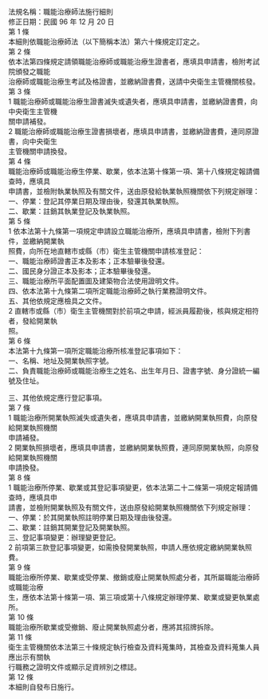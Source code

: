 法規名稱：職能治療師法施行細則  
修正日期：民國 96 年 12 月 20 日  
第 1 條  
本細則依職能治療師法（以下簡稱本法）第六十條規定訂定之。  
第 2 條  
依本法第四條規定請領職能治療師或職能治療生證書者，應填具申請書，檢附考試院頒發之職能  
治療師或職能治療生考試及格證書，並繳納證書費，送請中央衛生主管機關核發。  
第 3 條  
1 職能治療師或職能治療生證書滅失或遺失者，應填具申請書，並繳納證書費，向中央衛生主管機  
關申請補發。  
2 職能治療師或職能治療生證書損壞者，應填具申請書，並繳納證書費，連同原證書，向中央衛生  
主管機關申請換發。  
第 4 條  
職能治療師或職能治療生停業、歇業，依本法第十條第一項、第十八條規定報請備查時，應填具  
申請書，並檢附執業執照及有關文件，送由原發給執業執照機關依下列規定辦理：  
一、停業：登記其停業日期及理由後，發還其執業執照。  
二、歇業：註銷其執業登記及執業執照。  
第 5 條  
1 依本法第十九條第一項規定申請設立職能治療所，應填具申請書，檢附下列書件，並繳納開業執  
照費，向所在地直轄市或縣（市）衛生主管機關申請核准登記：  
一、職能治療師證書正本及影本；正本驗畢後發還。  
二、國民身分證正本及影本；正本驗畢後發還。  
三、職能治療所平面配置圖及建築物合法使用證明文件。  
四、依本法第十九條第二項所定職能治療師之執行業務證明文件。  
五、其他依規定應檢具之文件。  
2 直轄市或縣（市）衛生主管機關對於前項之申請，經派員履勘後，核與規定相符者，發給開業執  
照。  
第 6 條  
本法第十九條第一項所定職能治療所核准登記事項如下：  
一、名稱、地址及開業執照字號。  
二、負責職能治療師或職能治療生之姓名、出生年月日、證書字號、身分證統一編號及住址。  


三、其他依規定應行登記事項。  
第 7 條  
1 職能治療所開業執照滅失或遺失者，應填具申請書，並繳納開業執照費，向原發給開業執照機關  
申請補發。  
2 開業執照損壞者，應填具申請書，並繳納開業執照費，連同原開業執照，向原發給開業執照機關  
申請換發。  
第 8 條  
1 職能治療所停業、歇業或其登記事項變更，依本法第二十二條第一項規定報請備查時，應填具申  
請書，並檢附開業執照及有關文件，送由原發給開業執照機關依下列規定辦理：  
一、停業：於其開業執照註明停業日期及理由後發還。  
二、歇業：註銷其開業登記及開業執照。  
三、登記事項變更：辦理變更登記。  
2 前項第三款登記事項變更，如需換發開業執照，申請人應依規定繳納開業執照費。  
第 9 條  
職能治療所停業、歇業或受停業、撤銷或廢止開業執照處分者，其所屬職能治療師或職能治療  
生，應依本法第十條第一項、第三項或第十八條規定辦理停業、歇業或變更執業處所。  
第 10 條  
職能治療所歇業或受撤銷、廢止開業執照處分者，應將其招牌拆除。  
第 11 條  
衛生主管機關依本法第三十條規定執行檢查及資料蒐集時，其檢查及資料蒐集人員應出示有關執  
行職務之證明文件或顯示足資辨別之標誌。  
第 12 條  
本細則自發布日施行。  


